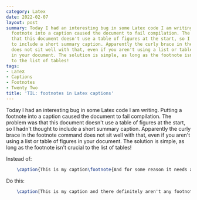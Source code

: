 ```yaml
---
category: Latex
date: 2022-02-07
layout: post
summary: Today I had an interesting bug in some Latex code I am writing. Putting a
  footnote into a caption caused the document to fail compilation. The problem was
  that this document doesn't use a table of figures at the start, so I hadn't thought
  to include a short summary caption. Apparently the curly brace in the footnote command
  does not sit well with that, even if you aren't using a list or table of figures
  in your document. The solution is simple, as long as the footnote isn't crucial
  to the list of tables!
tags:
- LaTeX
- Captions
- Footnotes
- Twenty Two
title: 'TIL: footnotes in Latex captions'
---
```


Today I had an interesting bug in some Latex code I am writing. Putting a footnote into a caption caused the document to fail compilation. The problem was that this document doesn't use a table of figures at the start, so I hadn't thought to include a short summary caption. Apparently the curly brace in the footnote command does not sit well with that, even if you aren't using a list or table of figures in your document. The solution is simple, as long as the footnote isn't crucial to the list of tables!

Instead of:
```latex
	\caption{This is my caption\footnote{And for some reason it needs a footnote}}
```
Do this:
```latex
	\caption[This is my caption and there definitely aren't any footnotes you need to worry about]{This is my caption\footnote{And for some reason it needs a footnote}}
```